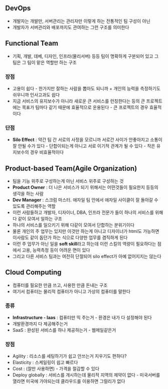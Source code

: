 ## DevOps

- 개발자는 개발만, 서버관리는 관리자만 이렇게 하는 전통적인 팀 구성이 아닌
- 개발자가 서버관리와 배포까지도 관여하는 그런 구조를 의미한다

## Functional Team

- 기획, 개발, 데베, 디자인, 인프라(물리서버) 등등 팀이 명확하게 구분되어 있고 그 팀은 그 팀이 맡은 역할만 하는 구조

### 장점

- 고용이 쉽다 - 한가지만 잘하는 사람을 뽑아도 되니까 + 개인의 능력을 측정하기도 쉬우니까 인사고과도 쉽다
- 지금 서비스의 유지보수가 아니라 새로운 큰 서비스를 런칭한다는 등의 큰 프로젝트에는 목표가 팀마다 같기 때문에 효율적으로 운용된다 - 큰 프로젝트의 경우 효율적이다

### 단점

- **Silo Effect** : 약간 팀 간 서로의 사정을 모르니까 서로간 사이가 안좋아지고 소통이 잘 안될 수가 있다 - 단합이되는게 아니고 서로 이기적 관계가 될 수 있다 - 작은 유지보수의 경우 비효율적이다

## Product-based Team(Agile Organization)

- 팀을 기능 위주로 구성하는게 아닌 서비스 위주로 구성하는 것
- **Product Owner** : 더 나은 서비스가 되기 위해서는 어떤것들이 필요한지 등등의 생각을 하는 사람
- **Dev Manager** : 스크럼 마스터. 애자일 팀 안에서 애자일 사이클이 잘 돌아갈 수 있도록 관리해주는 역할
- 이런 사람들하고 개발자, 디자이너, DBA, 인프라 전문가 들이 하나의 서비스를 위해 다 같이 모여서 일하는 구조
- 하나의 서비스를 일으키기 위해 다같이 모여서 단합하는 분위기이다
- 물론 개인의 주 업무는 있지만 이것만 하는게 아니고 디자이너가 html도 가능하면 이사람도 같이 돕던가 하는 식으로 다양한 업무를 겸직하게 된다
- 이런 주 업무가 아닌 일을 **soft skill**라고 하는데 이런 스킬의 역량이 필요하다는 점에서 고용, 능력측정 등이 어려운 면이 있다
- 그리고 다른 서비스 팀과는 여전히 단절되어 silo effect가 아예 없어지지는 않는다

## Cloud Computing

- 컴퓨터를 필요한 만큼 쓰고, 사용한 만큼 돈내는 구조
- 여기서 컴퓨터는 물리적 컴퓨터가 아니고 가상의 컴퓨터를 말한다

### 종류

- **Infrastructure - Iaas** : 컴퓨터만 띡 주는거 - 환경은 내가 다 설정해야 된다
- 개발환경까지 다 제공해주는거
- SaaS : 완성된 서비스를 하나 제공하는거 - 웹메일같은거

### 장점

- Agility : 리소스를 세팅하기가 쉽고 안쓰는거 지우기도 편하다?
- Elasticity : 스케일링이 쉽고 빠르다
- Cost : (잘만 사용하면) - 가격을 절감할 수 있다
- Deploy globally : 서비스를 개시하는데 물리적 지역의 제약이 없다 - 미국서버를 열라면 미국에 가야되는데 클라우드를 이용하면 그럴리가 없다